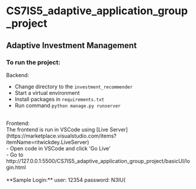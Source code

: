 # CS7IS5_adaptive_application_group_project
## Adaptive Investment Management
### To run the project:

Backend: <br>
- Change directory to the ```investment_recommender```<br>
- Start a virtual environment <br>
- Install packages in ```requirements.txt```<br>
- Run command ```python manage.py runserver```
<br>
Frontend:<br>
The frontend is run in VSCode using [Live Server](https://marketplace.visualstudio.com/items?itemName=ritwickdey.LiveServer)<br>
- Open code in VSCode and click 'Go Live'<br>
- Go to http://127.0.0.1:5500/CS7IS5_adaptive_application_group_project/basicUI/login.html <br>
<br>
**Sample Login:** user: 12354 password: N3IU(
